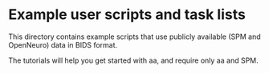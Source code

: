 # Example user scripts and task lists

This directory contains example scripts that use publicly available (SPM and OpenNeuro) data in BIDS format.

The tutorials will help you get started with aa, and require only aa and SPM.
